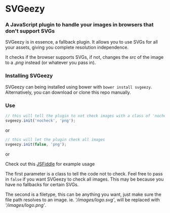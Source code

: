 # SVGeezy

### A JavaScript plugin to handle your images in browsers that don't support SVGs

SVGeezy is in essence, a fallback plugin. It allows you to use SVGs for all your assets, giving you complete resolution independence.

It checks if the browser supports SVGs, if not, changes the _src_ of the image to a _.png_ instead (or whatever you pass in).

### Installing SVGeezy

SVGeezy can being installed using bower with `bower install svgeezy`. Alternatively, you can download or clone this repo manually.

### Use

```js
// this will tell the plugin to not check images with a class of 'nocheck'
svgeezy.init('nocheck', 'png');
```

or 

```js
// this will let the plugin check all images
svgeezy.init(false, 'png');
```

or

Check out this [JSFiddle](http://jsfiddle.net/benhowdle89/WbtjA/) for example usage
	
The first parameter is a class to tell the code not to check. Feel free to pass in `false` if you want SVGeezy to check all images. This may be because you have no fallbacks for certain SVGs. 

The second is a filetype, this can be anything you want, just make sure the file path resolves to an image. ie. _'/images/logo.svg'_, will be replaced with _'/images/logo.png'_.
